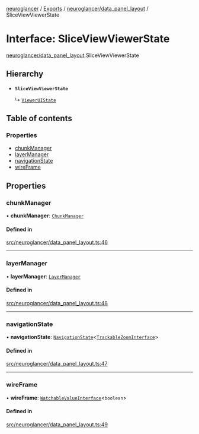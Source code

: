 [neuroglancer](../README.md) / [Exports](../modules.md) / [neuroglancer/data\_panel\_layout](../modules/neuroglancer_data_panel_layout.md) / SliceViewViewerState

# Interface: SliceViewViewerState

[neuroglancer/data_panel_layout](../modules/neuroglancer_data_panel_layout.md).SliceViewViewerState

## Hierarchy

- **`SliceViewViewerState`**

  ↳ [`ViewerUIState`](neuroglancer_data_panel_layout.ViewerUIState.md)

## Table of contents

### Properties

- [chunkManager](neuroglancer_data_panel_layout.SliceViewViewerState.md#chunkmanager)
- [layerManager](neuroglancer_data_panel_layout.SliceViewViewerState.md#layermanager)
- [navigationState](neuroglancer_data_panel_layout.SliceViewViewerState.md#navigationstate)
- [wireFrame](neuroglancer_data_panel_layout.SliceViewViewerState.md#wireframe)

## Properties

### chunkManager

• **chunkManager**: [`ChunkManager`](../classes/neuroglancer_chunk_manager_frontend.ChunkManager.md)

#### Defined in

[src/neuroglancer/data_panel_layout.ts:46](https://github.com/ActiveBrainAtlas2/neuroglancer/blob/91617476/src/neuroglancer/data_panel_layout.ts#L46)

___

### layerManager

• **layerManager**: [`LayerManager`](../classes/neuroglancer_layer.LayerManager.md)

#### Defined in

[src/neuroglancer/data_panel_layout.ts:48](https://github.com/ActiveBrainAtlas2/neuroglancer/blob/91617476/src/neuroglancer/data_panel_layout.ts#L48)

___

### navigationState

• **navigationState**: [`NavigationState`](../classes/neuroglancer_navigation_state.NavigationState.md)<[`TrackableZoomInterface`](../modules/neuroglancer_navigation_state.md#trackablezoominterface)\>

#### Defined in

[src/neuroglancer/data_panel_layout.ts:47](https://github.com/ActiveBrainAtlas2/neuroglancer/blob/91617476/src/neuroglancer/data_panel_layout.ts#L47)

___

### wireFrame

• **wireFrame**: [`WatchableValueInterface`](neuroglancer_trackable_value.WatchableValueInterface.md)<`boolean`\>

#### Defined in

[src/neuroglancer/data_panel_layout.ts:49](https://github.com/ActiveBrainAtlas2/neuroglancer/blob/91617476/src/neuroglancer/data_panel_layout.ts#L49)
